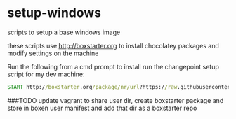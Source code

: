 setup-windows
=============

scripts to setup a base windows image

these scripts use http://boxstarter.org to install chocolatey packages and modify settings on the machine

Run the following from a cmd prompt to install run the changepoint setup script for my dev machine:
```cmd
START http://boxstarter.org/package/nr/url?https://raw.githubusercontent.com/drewburlingame/setup-windows/master/changepoint/setup
```

###TODO
update vagrant to share user dir, create boxstarter package and store in boxen user manifest and add that dir as a boxstarter repo
